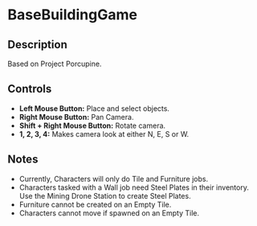 # BaseBuildingGame

## Description
Based on Project Porcupine.

## Controls
- **Left Mouse Button:** Place and select objects.
- **Right Mouse Button:** Pan Camera.
- **Shift + Right Mouse Button:** Rotate camera.
- **1, 2, 3, 4:** Makes camera look at either N, E, S or W.

## Notes
- Currently, Characters will only do Tile and Furniture jobs.
- Characters tasked with a Wall job need Steel Plates in their inventory. Use the Mining Drone Station to create Steel Plates.
- Furniture cannot be created on an Empty Tile.
- Characters cannot move if spawned on an Empty Tile.
